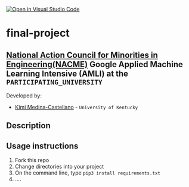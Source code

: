 [![Open in Visual Studio Code](https://classroom.github.com/assets/open-in-vscode-c66648af7eb3fe8bc4f294546bfd86ef473780cde1dea487d3c4ff354943c9ae.svg)](https://classroom.github.com/online_ide?assignment_repo_id=8127865&assignment_repo_type=AssignmentRepo)
<!--
Name of your teams' final project
-->
# final-project
## [National Action Council for Minorities in Engineering(NACME)](https://www.nacme.org) Google Applied Machine Learning Intensive (AMLI) at the `PARTICIPATING_UNIVERSITY`

<!--
List all of the members who developed the project and
link to each members respective GitHub profile
-->
Developed by: 
- [Kimi Medina-Castellano](https://github.com/kimimedina) - `University of Kentucky`

## Description
<!--
Our task for this project was to create a model to accurately classify samples of microdebitage simulants into 5 tool production stages using numerical data provided by Dr. Phyllis Johnson. The level of desired accuracy was not defined, but we managed to reach 80% accuracy using Rodrigo's K-Nearest Neighbors (KNN) model. I tried two models: decision trees and random forest. 

### Complications
There were three extra columns that our obsidian data had whereas our chert data did not. These were Transparency, Curvature, and Angularity. Initially, I kept these columns for obsidian, added empty columns with the same names to the chert data sets, and filled the empty rows with zeros. Running my two models with this cleaned data gave me 80.1% and 58.7% accuracy in my decision trees and random forest model, respectively. After I tuned the hyperparameters for the decision tree model, my accuracy increased to 80.8%.

We double-checked with Dr. Johnson on whether or not chert microdebitage can be transparent and why there was no data for those three columns. She said they did not have those parameters turned on and should have had that data. This prompted the team to remove the three columns alltogether. I ran the updated dataset into both of my models and got about 37% for a basic and tuned model. With my low accuracy, we went with Rodrigo's KNN model.
-->

## Usage instructions
<!--
Give details on how to install fork and install your project. You can get all of the python dependencies for your project by typing `pip3 freeze requirements.txt` on the system that runs your project. Add the generated `requirements.txt` to this repo.
-->
1. Fork this repo
2. Change directories into your project
3. On the command line, type `pip3 install requirements.txt`
4. ....
